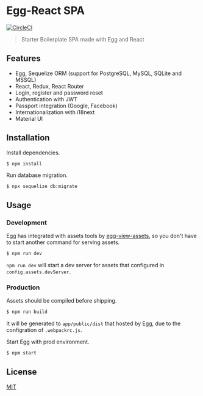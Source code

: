 # Egg-React SPA

[![CircleCI](https://circleci.com/gh/chunkai1312/egg-react-spa/tree/master.svg?style=svg)](https://circleci.com/gh/chunkai1312/egg-react-spa/tree/master)

> Starter Boilerplate SPA made with Egg and React

## Features

- Egg, Sequelize ORM (support for PostgreSQL, MySQL, SQLite and MSSQL)
- React, Redux, React Router
- Login, register and password reset
- Authentication with JWT
- Passport integration (Google, Facebook)
- Internationalization with i18next
- Material UI

## Installation

Install dependencies.

```bash
$ npm install
```

Run database migration.

```
$ npx sequelize db:migrate
```

## Usage

### Development

Egg has integrated with assets tools by [egg-view-assets], so you don't have to start another command for serving assets.

```bash
$ npm run dev
```

`npm run dev` will start a dev server for assets that configured in `config.assets.devServer`.

### Production

Assets should be compiled before shipping.

```bash
$ npm run build
```

It will be generated to `app/public/dist` that hosted by Egg, due to the configration of `.webpackrc.js`.

Start Egg with prod environment.

```bash
$ npm start
```

## License

[MIT](LICENSE)

[egg-view-assets]: https://github.com/eggjs/egg-view-assets